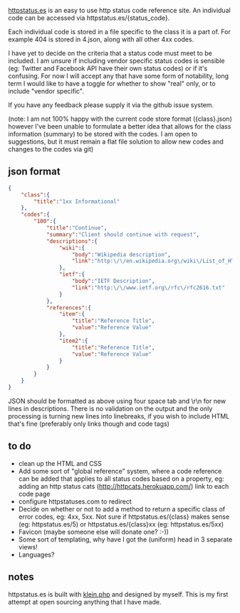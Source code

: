 [httpstatus.es](http://httpstatus.es) is an easy to use http status code reference 
site. An individual code can be accessed via httpstatus.es/{status_code}. 

Each individual code is stored in a file specific to the class it is a part of.
For example 404 is stored in 4.json, along with all other 4xx codes.

I have yet to decide on the criteria that a status code must meet to be included. 
I am unsure if including vendor specific status codes is sensible (eg: Twitter
and Facebook API have their own status codes) or if it's confusing. For now I
will accept any that have some form of notability, long term I would like to
have a toggle for whether to show "real" only, or to include "vendor specific".

If you have any feedback please supply it via the github issue system.

(note: I am not 100% happy with the current code store format ({class}.json) 
however I've been unable to formulate a better idea that allows for the class
information (summary) to be stored with the codes. I am open to suggestions, but
it must remain a flat file solution to allow new codes and changes to the codes
via git)

## json format

```json
{
    "class":{
        "title":"1xx Informational"
    },
    "codes":{
        "100":{
            "title":"Continue",
            "summary":"Client should continue with request",
            "descriptions":{
                "wiki":{
                    "body":"Wikipedia description",
                    "link":"http:\/\/en.wikipedia.org\/wiki\/List_of_HTTP_status_codes#100"
                },
                "ietf":{
                    "body":"IETF Description",
                    "link":"http:\/\/www.ietf.org\/rfc\/rfc2616.txt"
                }
            },
            "references":{
                "item":{
                    "title":"Reference Title",
                    "value":"Reference Value"
                },
                "item2":{
                    "title":"Reference Title",
                    "value":"Reference Value"
                }
            }
        }
    }
}
```

JSON should be formatted as above using four space tab and \r\n for new lines in 
descriptions. There is no validation on the output and the only processing is 
turning new lines into linebreaks, if you wish to include HTML that's fine 
(preferably only links though and code tags)

## to do
- clean up the HTML and CSS  
- Add some sort of "global reference" system, where a code reference can be 
added that applies to all status codes based on a property, eg: adding an http 
status cats (http://httpcats.herokuapp.com/) link to each code page
- configure httpstatuses.com to redirect
- Decide on whether or not to add a method to return a specific class of error
codes, eg: 4xx, 5xx. Not sure if httpstatus.es/{class} makes sense (eg:
httpstatus.es/5) or httpstatus.es/{class}xx (eg: httpstatus.es/5xx)
- Favicon (maybe someone else will donate one? :-))
- Some sort of templating, why have I got the (uniform) head in 3 separate views!
- Languages?

## notes

httpstatus.es is built with [klein.php](https://raw.github.com/chriso/klein.php)
and designed by myself. This is my first attempt at open sourcing anything that 
I have made.